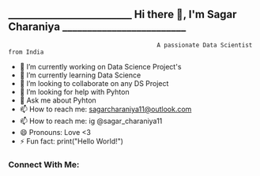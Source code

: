 ## _________________________ Hi there 👋, I'm Sagar Charaniya _________________________


                                              A passionate Data Scientist from India



- 🔭 I’m currently working on Data Science Project's
- 🌱 I’m currently learning Data Science
- 👯 I’m looking to collaborate on any DS Project
- 🤔 I’m looking for help with Pyhton
- 💬 Ask me about Pyhton
- 📫 How to reach me: sagarcharaniya11@outlook.com
- 📫 How to reach me: ig @sagar_charaniya11
- 😄 Pronouns: Love <3
- ⚡ Fun fact: print("Hello World!")

### Connect With Me:

